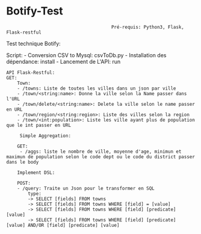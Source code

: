 # Botify-Test

                                           Pré-requis: Python3, Flask, Flask-restful

Test technique Botify:

Script:
    - Conversion CSV to Mysql: csvToDb.py
    - Installation des dépendance: install
    - Lancement de L'API: run

    API Flask-Restful:
    GET:
        Town:
        - /towns: Liste de toutes les villes dans un json par ville
        - /town/<string:name>: Donne la ville selon la Name passer dans l'URL 
        - /town/delete/<string:name>: Delete la ville selon le name passer en URL
        - /town/region/<string:region>: Liste des villes selon la region
        - /town/<int:population>: Liste les ville ayant plus de population que le int passer en URL

         Simple Aggregation:

        GET:
         - /aggs: liste le nombre de ville, moyenne d'age, minimun et maximun de population selon le code dept ou le code du district passer dans le body

        Implement DSL: 

        POST:
        - /query: Traite un Json pour le transformer en SQL
            type: 
            -> SELECT [fields] FROM towns
            -> SELECT [fields] FROM towns WHERE [field] = [value]
            -> SELECT [fields] FROM towns WHERE [field] [predicate] [value]
            -> SELECT [fields] FROM towns WHERE [field] [predicate] [value] AND/OR [field] [predicate] [value]